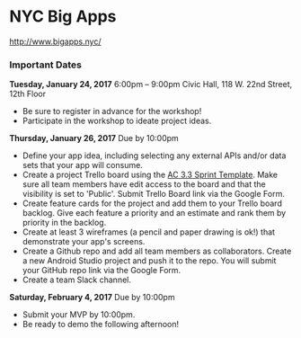 # NYC Big Apps 

http://www.bigapps.nyc/

### Important Dates

**Tuesday, January 24, 2017**
6:00pm – 9:00pm
Civic Hall, 118 W. 22nd Street, 12th Floor
- Be sure to register in advance for the workshop!
- Participate in the workshop to ideate project ideas.

**Thursday, January 26, 2017**
Due by 10:00pm

- Define your app idea, including selecting any external APIs and/or data sets that your app will consume.
- Create a project Trello board using the [AC 3.3 Sprint Template](https://trello.com/b/pz8oJNK2/ac-3-3-sprint-template). Make sure all team members have edit access to the board and that the visibility is set to 'Public'. Submit Trello Board link via the Google Form.
- Create feature cards for the project and add them to your Trello board backlog. Give each feature a priority and an estimate and rank them by priority in the backlog.
- Create at least 3 wireframes (a pencil and paper drawing is ok!) that demonstrate your app's screens.
- Create a Github repo and add all team members as collaborators. Create a new Android Studio project and push it to the repo. You will submit your GitHub repo link via the Google Form.
- Create a team Slack channel.


**Saturday, February 4, 2017**
Due by 10:00pm
- Submit your MVP by 10:00pm.
- Be ready to demo the following afternoon!
